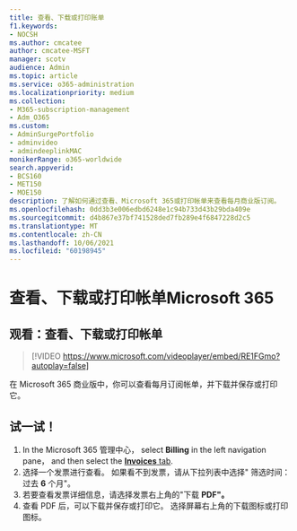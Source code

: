 ```yaml
---
title: 查看、下载或打印账单
f1.keywords:
- NOCSH
ms.author: cmcatee
author: cmcatee-MSFT
manager: scotv
audience: Admin
ms.topic: article
ms.service: o365-administration
ms.localizationpriority: medium
ms.collection:
- M365-subscription-management
- Adm_O365
ms.custom:
- AdminSurgePortfolio
- adminvideo
- admindeeplinkMAC
monikerRange: o365-worldwide
search.appverid:
- BCS160
- MET150
- MOE150
description: 了解如何通过查看、Microsoft 365或打印帐单来查看每月商业版订阅。
ms.openlocfilehash: 0dd3b3e006edbd6248e1c94b733d43b29bda409e
ms.sourcegitcommit: d4b867e37bf741528ded7fb289e4f6847228d2c5
ms.translationtype: MT
ms.contentlocale: zh-CN
ms.lasthandoff: 10/06/2021
ms.locfileid: "60198945"
---
```

# <a name="view-download-or-print-your-bill-for-microsoft-365"></a>查看、下载或打印帐单Microsoft 365

## <a name="watch-view-download-or-print-your-bill"></a>观看：查看、下载或打印帐单

> [!VIDEO https://www.microsoft.com/videoplayer/embed/RE1FGmo?autoplay=false]

在 Microsoft 365 商业版中，你可以查看每月订阅帐单，并下载并保存或打印它。

## <a name="try-it"></a>试一试！

1. In the Microsoft 365 管理中心， select **Billing** in the left navigation pane， and then select the <a href="https://go.microsoft.com/fwlink/p/?linkid=2102895" target="_blank"> **Invoices** tab</a>.
1. 选择一个发票进行查看。 如果看不到发票，请从下拉列表中选择" 筛选时间： 过去 **6** 个月"。
1. 若要查看发票详细信息，请选择发票右上角的"下载 **PDF"。**
1. 查看 PDF 后，可以下载并保存或打印它。 选择屏幕右上角的下载图标或打印图标。